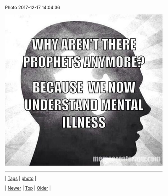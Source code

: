 <!--
title: Photo 2017-12-17 14
date: 2020-06-28T15:27:00.172Z
tags: photo
-->


Photo 2017-12-17 14:04:36

![](168640626309-0.jpg)

<!--BOTTOM-POST-NAVIGATION-->
---

| [Tags](tags.md) | [photo](tag-photo.md) |

| [Newer](168531310109.md) | [Top](index.md) | [Older](168649868559.md) |